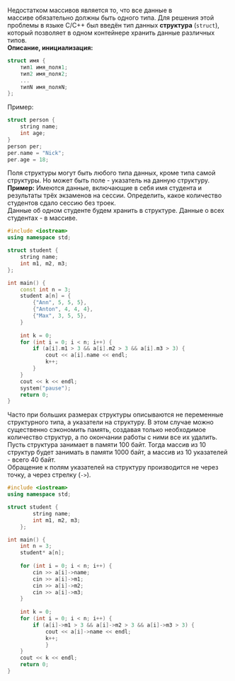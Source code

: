 Недостатком массивов является то, что все данные в массиве обязательно должны быть одного типа. Для решения этой проблемы в языке C/C++ был введён тип данных **структура** (`struct`), который позволяет в одном контейнере хранить данные различных типов.  
**Описание, инициализация:**
```cpp
struct имя {
	тип1 имя_поля1;
	тип2 имя_поля2;
	...
	типN имя_поляN;
};
```
Пример:
```cpp
struct person {
	string name;
	int age;
}
person per;
per.name = "Nick";
per.age = 18;
```
Поля структуры могут быть любого типа данных, кроме типа самой структуры. Но может быть поле - указатель на данную структуру.  
**Пример:** Имеются данные, включающие в себя имя студента и результаты трёх экзаменов на сессии. Определить, какое количество студентов сдало сессию без троек.  
Данные об одном студенте будем хранить в структуре. Данные о всех студентах - в массиве.
```cpp
#include <iostream>
using namespace std;

struct student {
	string name;
	int m1, m2, m3;
};

int main() {
	const int n = 3;
	student a[n] = {
		{"Ann", 5, 5, 5}, 
		{"Anton", 4, 4, 4}, 
		{"Max", 3, 5, 5},
	} 
	
	int k = 0;
	for (int i = 0; i < n; i++) {
		if (a[i].m1 > 3 && a[i].m2 > 3 && a[i].m3 > 3) {
			cout << a[i].name << endl;
			k++;
		}
	}
	cout << k << endl;
	system("pause");
	return 0;
}
```
Часто при больших размерах структуры описываются не переменные структурного типа, а указатели на структуру. В этом случае можно существенно сэкономить память, создавая только необходимое количество структур, а по окончании работы с ними все их удалить.  
Пусть структура занимает в памяти 100 байт. Тогда массив из 10 структур будет занимать в памяти 1000 байт, а массив из 10 указателей - всего 40 байт.  
Обращение к полям указателей на структуру производится не через точку, а через стрелку (`->`).  
```cpp
#include <iostream>
using namespace std;

struct student {
		string name;
		int m1, m2, m3;
	};

int main() {
	int n = 3;
	student* a[n];
	
	for (int i = 0; i < n; i++) {
		cin >> a[i]->name;
		cin >> a[i]->m1;
		cin >> a[i]->m2;
		cin >> a[i]->m3;
	}
	
	int k = 0;
	for (int i = 0; i < n; i++) {
		if (a[i]->m1 > 3 && a[i]->m2 > 3 && a[i]->m3 > 3) {
			cout << a[i]->name << endl;
			k++;
			}
	}
	cout << k << endl;
	return 0;
}
```